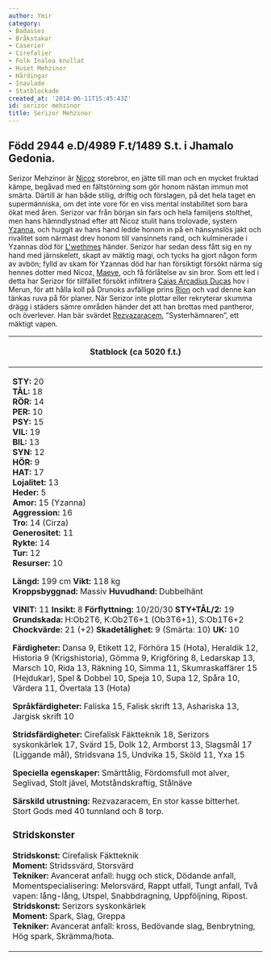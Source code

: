 ```yaml
---
author: Ymir
category:
- Badasses
- Bråkstakar
- Caserier
- Cirefalier
- Folk Inalea knullat
- Huset Mehzinor
- Hårdingar
- Inavlade
- Statblockade
created_at: '2014-06-11T15:45:43Z'
id: serizor mehzinor
title: Serizor Mehzinor
---
```

## Född 2944 e.D/4989 F.t/1489 S.t. i Jhamalo Gedonia.

Serizor Mehzinor är [Nicoz] storebror, en jätte till man och en mycket fruktad kämpe, begåvad med en fältstörning som gör honom nästan immun mot smärta. Därtill är han både stilig, driftig och förslagen, på det hela taget en supermänniska, om det inte vore för en viss mental instabilitet som bara ökat med åren. Serizor var från början sin fars och hela familjens stolthet, men hans hämndlystnad efter att Nicoz stulit hans trolovade, systern [Yzanna], och huggit av hans hand ledde honom in på en hänsynslös jakt och rivalitet som närmast drev honom till vansinnets rand, och kulminerade i Yzannas död för [L'wethmes] händer. Serizor har sedan dess fått sig en ny hand med järnskelett, skapt av mäktig magi, och tycks ha gjort någon form av avbön; fylld av skam för Yzannas död har han försiktigt försökt närma sig hennes dotter med Nicoz, [Maeve], och få förlåtelse av sin bror. Som ett led i detta har Serizor för tillfället försökt infiltrera [Caias Arcadius Ducas] hov i Merun, för att hålla koll på Drunoks avfällige prins [Rion] och vad denne kan tänkas ruva på för planer.
När Serizor inte plottar eller rekryterar skumma drägg i städers sämre områden händer det att han brottas med pantheror, och överlever. Han bär svärdet [Rezvazaracem], ”Systerhämnaren”, ett mäktigt vapen.

<table><thead><tr class="header"><th><p>Statblock (ca 5020 f.t.)</p></th></tr></thead><tbody><tr class="odd"><td><p><strong>STY:</strong> 20<br />
<strong>TÅL:</strong> 18<br />
<strong>RÖR:</strong> 14<br />
<strong>PER:</strong> 10<br />
<strong>PSY:</strong> 15<br />
<strong>VIL:</strong> 19<br />
<strong>BIL:</strong> 13<br />
<strong>SYN:</strong> 12<br />
<strong>HÖR:</strong> 9<br />
<strong>HAT:</strong> 17<br />
<strong>Lojalitet:</strong> 13<br />
<strong>Heder:</strong> 5<br />
<strong>Amor:</strong> 15 (Yzanna)<br />
<strong>Aggression:</strong> 16<br />
<strong>Tro:</strong> 14 (Cirza)<br />
<strong>Generositet:</strong> 11<br />
<strong>Rykte:</strong> 14<br />
<strong>Tur:</strong> 12<br />
<strong>Resurser:</strong> 10</p><p><strong>Längd:</strong> 199 cm <strong>Vikt:</strong> 118 kg<br />
<strong>Kroppsbyggnad:</strong> Massiv <strong>Huvudhand:</strong> Dubbelhänt</p><p><strong>VINIT:</strong> 11 <strong>Insikt:</strong> 8 <strong>Förflyttning:</strong> 10/20/30 <strong>STY+TÅL/2:</strong> 19<br />
<strong>Grundskada:</strong> H:Ob2T6, K:Ob2T6+1 (Ob3T6+1), S:Ob1T6+2<br />
<strong>Chockvärde:</strong> 21 (+2) <strong>Skadetålighet:</strong> 9 (Smärta: 10) <strong>UK:</strong> 10</p><p><strong>Färdigheter:</strong> Dansa 9, Etikett 12, Förhöra 15 (Hota), Heraldik 12, Historia 9 (Krigshistoria), Gömma 9, Krigföring 8, Ledarskap 13, Marsch 10, Rida 13, Räkning 10, Simma 11, Skumraskaffärer 15 (Hejdukar), Spel &amp; Dobbel 10, Speja 10, Supa 12, Spåra 10, Värdera 11, Övertala 13 (Hota)</p><p><strong>Språkfärdigheter:</strong> Faliska 15, Falisk skrift 13, Ashariska 13, Jargisk skrift 10</p><p><strong>Stridsfärdigheter:</strong> Cirefalisk Fäktteknik 18, Serizors syskonkärlek 17, Svärd 15, Dolk 12, Armborst 13, Slagsmål 17 (Liggande mål), Stridsvana 15, Undvika 15, Sköld 11, Yxa 15</p><p><strong>Speciella egenskaper:</strong> Smärttålig, Fördomsfull mot alver, Seglivad, Stolt jävel, Motståndskraftig, Stålnäve</p><p><strong>Särskild utrustning:</strong> Rezvazaracem, En stor kasse bitterhet. Stort Gods med 40 tunnland och 8 torp.</p><h3 id="stridskonster">Stridskonster</h3><p><strong>Stridskonst:</strong> Cirefalisk Fäktteknik<br />
<strong>Moment:</strong> Stridssvärd, Storsvärd<br />
<strong>Tekniker:</strong> Avancerat anfall: hugg och stick, Dödande anfall, Momentspecialisering: Melorsvärd, Rappt utfall, Tungt anfall, Två vapen: lång-lång, Utspel, Snabbdragning, Uppföljning, Ripost.<br />
<strong>Stridskonst:</strong> Serizors syskonkärlek<br />
<strong>Moment:</strong> Spark, Slag, Greppa<br />
<strong>Tekniker:</strong> Avancerat anfall: kross, Bedövande slag, Benbrytning, Hög spark, Skrämma/hota.<br />
</p></td></tr></tbody></table>

  [Nicoz]: Nicoz_Mehzinor
  [Yzanna]: Yzanna_Mehzinor
  [L'wethmes]: Lwethme
  [Maeve]: Maeve_Mehzinor
  [Caias Arcadius Ducas]: Caias_Arcadius_Ducas
  [Rion]: Rion
  [Rezvazaracem]: Rezvazaracem